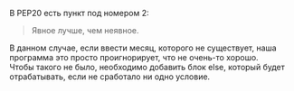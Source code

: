 В PEP20 есть пункт под номером 2:
> Явное лучше, чем неявное.

В данном случае, если ввести месяц, которого не существует, наша программа это просто проигнорирует, что не очень-то
хорошо.  
Чтобы такого не было, необходимо добавить блок else, который будет отрабатывать, если не сработало ни одно условие.
